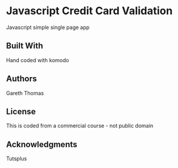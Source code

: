 # Javascript Credit Card Validation

Javascript simple single page app


## Built With

Hand coded with komodo

## Authors

Gareth Thomas

## License

This is coded from a commercial course - not public domain

## Acknowledgments

Tutsplus
